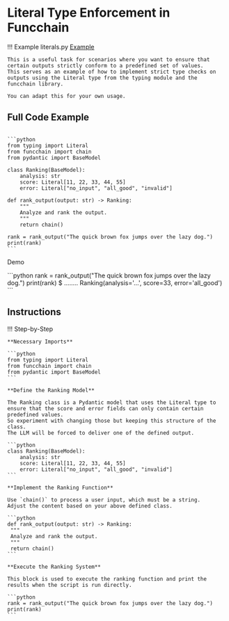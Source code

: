 <!-- markdownlint-disable MD033 MD046 -->
# Literal Type Enforcement in Funcchain

!!! Example
    literals.py [Example](https://github.com/shroominic/funcchain/blob/main/examples/literals.py)

    This is a useful task for scenarios where you want to ensure that certain outputs strictly conform to a predefined set of values.
    This serves as an example of how to implement strict type checks on outputs using the Literal type from the typing module and the funcchain library.

    You can adapt this for your own usage.

## Full Code Example

<pre><code id="codeblock">
```python
from typing import Literal
from funcchain import chain
from pydantic import BaseModel

class Ranking(BaseModel):
    analysis: str
    score: Literal[11, 22, 33, 44, 55]
    error: Literal["no_input", "all_good", "invalid"]

def rank_output(output: str) -> Ranking:
    """
    Analyze and rank the output.
    """
    return chain()

rank = rank_output("The quick brown fox jumps over the lazy dog.")
print(rank)
```
</code></pre>

Demo

<div class="termy">
    ```python
    rank = rank_output("The quick brown fox jumps over the lazy dog.")
    print(rank)
    $ ........
    Ranking(analysis='...', score=33, error='all_good')
    ```
</div>

## Instructions

!!! Step-by-Step

    **Necessary Imports**

    ```python
    from typing import Literal
    from funcchain import chain
    from pydantic import BaseModel
    ```

    **Define the Ranking Model**

    The Ranking class is a Pydantic model that uses the Literal type to ensure that the score and error fields can only contain certain predefined values.
    So experiment with changing those but keeping this structure of the class.
    The LLM will be forced to deliver one of the defined output.

    ```python
    class Ranking(BaseModel):
        analysis: str
        score: Literal[11, 22, 33, 44, 55]
        error: Literal["no_input", "all_good", "invalid"]
    ```

    **Implement the Ranking Function**

    Use `chain()` to process a user input, which must be a string.
    Adjust the content based on your above defined class.

    ```python
    def rank_output(output: str) -> Ranking:
     """
     Analyze and rank the output.
     """
     return chain()
    ```

    **Execute the Ranking System**

    This block is used to execute the ranking function and print the results when the script is run directly.

    ```python
    rank = rank_output("The quick brown fox jumps over the lazy dog.")
    print(rank)
    ```
